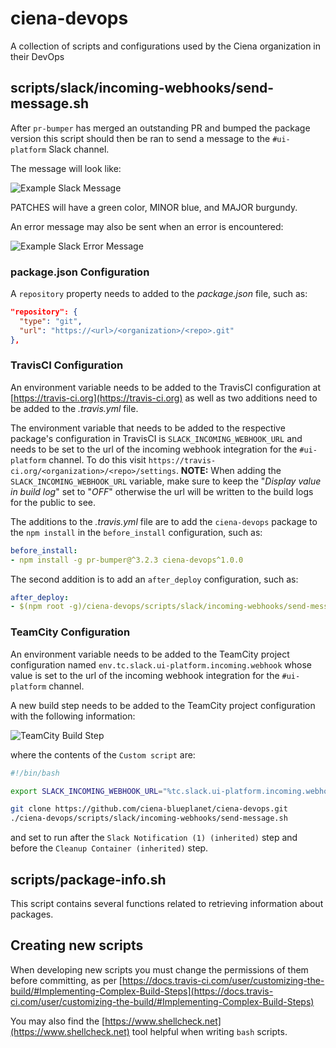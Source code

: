 # ciena-devops
A collection of scripts and configurations used by the Ciena organization in their DevOps

## scripts/slack/incoming-webhooks/send-message.sh

After `pr-bumper` has merged an outstanding PR and bumped the package version this script should then be ran to send a
message to the `#ui-platform` Slack channel.

The message will look like:

![Example Slack Message](https://user-images.githubusercontent.com/435544/35946094-19944f76-0c28-11e8-8c6d-783241c4eff4.png)

PATCHES will have a green color, MINOR blue, and MAJOR burgundy.

An error message may also be sent when an error is encountered:

![Example Slack Error Message](https://user-images.githubusercontent.com/435544/35946206-80c3bee8-0c28-11e8-81c1-b351050ddedb.png)


### package.json Configuration

A `repository` property needs to added to the _package.json_ file, such as:

```json
"repository": {
  "type": "git",
  "url": "https://<url>/<organization>/<repo>.git"
},
```


### TravisCI Configuration

An environment variable needs to be added to the TravisCI configuration at [https://travis-ci.org](https://travis-ci.org) as well as two additions need to be added to the _.travis.yml_ file.

The environment variable that needs to be added to the respective package's configuration in TravisCI is
`SLACK_INCOMING_WEBHOOK_URL` and needs to be set to the url of the incoming webhook integration for the `#ui-platform`
channel.  To do this visit `https://travis-ci.org/<organization>/<repo>/settings`. **NOTE:** When adding the
`SLACK_INCOMING_WEBHOOK_URL` variable, make sure to keep the "_Display value in build log_" set to "_OFF_" otherwise the url will be written to the build logs for the public to see.

The additions to the _.travis.yml_ file are to add the `ciena-devops` package to the `npm install` in the
`before_install` configuration, such as:

```yaml
before_install:
- npm install -g pr-bumper@^3.2.3 ciena-devops^1.0.0
```

The second addition is to add an `after_deploy` configuration, such as:

```yaml
after_deploy:
- $(npm root -g)/ciena-devops/scripts/slack/incoming-webhooks/send-message.sh
```

### TeamCity Configuration

An environment variable needs to be added to the TeamCity project configuration named `env.tc.slack.ui-platform.incoming.webhook` whose value is set to the url of the incoming webhook integration for the `#ui-platform` channel.

A new build step needs to be added to the TeamCity project configuration with the following information:

![TeamCity Build Step](https://user-images.githubusercontent.com/435544/36332083-5bc6a050-1336-11e8-93f2-3908af493ca8.png)

where the contents of the `Custom script` are:

```bash
#!/bin/bash

export SLACK_INCOMING_WEBHOOK_URL="%tc.slack.ui-platform.incoming.webhook%"

git clone https://github.com/ciena-blueplanet/ciena-devops.git
./ciena-devops/scripts/slack/incoming-webhooks/send-message.sh
```

and set to run after the `Slack Notification (1) (inherited)` step and before the `Cleanup Container (inherited)` step.


## scripts/package-info.sh

This script contains several functions related to retrieving information about packages.


## Creating new scripts

When developing new scripts you must change the permissions of them before committing, as per
[https://docs.travis-ci.com/user/customizing-the-build/#Implementing-Complex-Build-Steps](https://docs.travis-ci.com/user/customizing-the-build/#Implementing-Complex-Build-Steps)

You may also find the [https://www.shellcheck.net](https://www.shellcheck.net) tool helpful when writing `bash` 
scripts.

